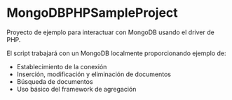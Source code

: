 # MongoDBPHPSampleProject

Proyecto de ejemplo para interactuar con MongoDB usando el driver de PHP.

El script trabajará con un MongoDB localmente proporcionando ejemplo de:

* Establecimiento de la conexión
* Inserción, modificación y eliminación de documentos
* Búsqueda de documentos
* Uso básico del framework de agregación

